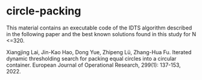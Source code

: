 # circle-packing
This material contains an executable code of the IDTS algorithm described in the following paper and the best known solutions found in this study for N <=320. 

Xiangjing Lai, Jin-Kao Hao, Dong Yue, Zhipeng Lü, Zhang-Hua Fu. Iterated dynamic thresholding search for packing equal circles into a circular container. European Journal of Operational Research, 299(1): 137-153, 2022.
